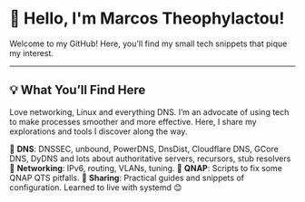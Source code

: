 # 👋 Hello, I'm Marcos Theophylactou!

Welcome to my GitHub! Here, you'll find my small tech snippets that pique my interest.

---

## 💡 What You’ll Find Here

Love networking, Linux and everything DNS. I’m an advocate of using tech to make processes smoother and more effective. Here, I share my explorations and tools I discover  along the way.

🔸 **DNS**: DNSSEC, unbound, PowerDNS, DnsDist, Cloudflare DNS, GCore DNS, DyDNS and lots about authoritative servers, recursors, stub resolvers 
🔸 **Networking**: IPv6, routing, VLANs, tuning.
🔸 **QNAP**: Scripts to fix some QNAP QTS pitfalls.
🔸 **Sharing**: Practical guides and snippets of configuration. Learned to live with systemd 😊



<!--
**mtheofy/mtheofy** is a ✨ _special_ ✨ repository because its `README.md` (this file) appears on your GitHub profile.

Here are some ideas to get you started:

- 🔭 I’m currently working on ...
- 🌱 I’m currently learning ...
- 👯 I’m looking to collaborate on ...
- 🤔 I’m looking for help with ...
- 💬 Ask me about ...
- 📫 How to reach me: ...
- 😄 Pronouns: ...
- ⚡ Fun fact: ...
-->
